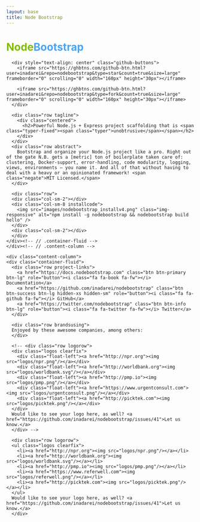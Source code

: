 ```yaml
---
layout: base
title: Node Bootstrap
---
```



  <body id="homepage">
  <div class="top-part">
    <div class="content-column">
    <div class="container-fluid">
      <div class="row">
        <h1><span style="color: #80BD01">Node</span><span style="color: #48A5F8">Bootstrap</span></h1>
      </div>
      
      <div style="text-align: center" class="github-buttons">
        <iframe src="https://ghbtns.com/github-btn.html?user=inadarei&repo=nodebootstrap&type=star&count=true&size=large" frameborder="0" scrolling="0" width="160px" height="30px"></iframe>
        
        <iframe src="https://ghbtns.com/github-btn.html?user=inadarei&repo=nodebootstrap&type=fork&count=true&size=large" frameborder="0" scrolling="0" width="160px" height="30px"></iframe>
      </div>
      
      <div class="row tagline">
        <div class="centered">
          <h2>Powerful Node.js + Express project scaffolding that is <span class="typer-fixed"><span class="typer">unobtrusive</span></span></h2>
        </div>
      </div>
      <div class="row abstract">
        Bootstrap and organize your Node.js project like a pro. Right out of the gate N.B. gets a [metric] ton of boilerplate taken care of: clustering, Docker-support, error-handling, code modularity, logging, views, environments – you name it. And all of that without having to deal with a heavy or an opinionated framework! <span class="negate">MIT Licensed.</span>
      </div>
      
      <div class="row">
      <div class="col-sm-2"></div>
      <div class="col-sm-8 installcode">
        <img src="images/nodebootstrap_installv4.png" class="img-responsive" alt="npm install -g nodebootstrap && nodebootstrap build hello" />
      </div>
      <div class="col-sm-2"></div>
      </div>
    </div><!-- // .container-fluid -->
    </div><!-- // .content-column -->
  </div><!-- // .top-part -->
      
    <div class="content-column">
    <div class="container-fluid">
      <div class="row project-links">
        <a href="https://docs.nodebootstrap.com" class="btn btn-primary btn-lg" role="button"><i class="fa fa-book fa-fw"></i> Documentation</a>
        <a href="https://github.com/inadarei/nodebootstrap" class="btn btn-success btn-lg hidden-xs hidden-sm" role="button"><i class="fa fa-github fa-fw"></i> GitHub</a>
        <a href="https://twitter.com/nodebootstrap" class="btn btn-info btn-lg" role="button"><i class="fa fa-twitter fa-fw"></i> Twitter</a>
      </div>
      
      <div class="row brandsusing">
      Enjoyed by these awesome companies, among others:
      </div>
      
      <!-- <div class="row logorow">
      <div class="logos clearfix">
        <div class="float-left"><a href="http://npr.org"><img src="logos/npr.png"/></a></div>
        <div class="float-left"><a href="http://worldbank.org"><img src="logos/worldbank.svg"/></a></div>
        <div class="float-left"><a href="http://pmp.io"><img src="logos/pmp.png"/></a></div>          
        <div class="float-left"><a href="https://www.urgentconsult.com"><img src="logos/urgentconsult.png"/></a></div>
        <div class="float-left"><a href="http://picktek.com"><img src="logos/picktek.png"/></a></div>
      </div>
      Would like to see your logo here, as well? <a href="https://github.com/inadarei/nodebootstrap/issues/41">Let us know.</a>
      </div> -->

      <div class="row logorow">
      <ul class="logos clearfix">
        <li><a href="http://npr.org"><img src="logos/npr.png"/></a></li>
        <li><a href="http://worldbank.org"><img src="logos/worldbank.svg"/></a></li>
        <li><a href="http://pmp.io"><img src="logos/pmp.png"/></a></li>          
        <li><a href="https://www.referwell.com"><img src="logos/referwell.png"/></a></li>
        <li><a href="http://picktek.com"><img src="logos/picktek.png"/></a></li>
      </ul>
      Would like to see your logo here, as well? <a href="https://github.com/inadarei/nodebootstrap/issues/41">Let us know.</a>
      </div>
                      
  </div><!--// .container-fluid -->
  </div><!--// .content-column -->
    
  <script src="js/jquery-2.1.4.min.js"></script>
  <script src="js/typed.min.js"></script> <!-- http://www.mattboldt.com/demos/typed-js/ -->
  
  <script>
  $(function(){
      $(".typer").typed({
        strings: ["unopinionated", "lightweight", "unobtrusive"],
        typeSpeed: 0
      });
  });
  </script>

  </body>
